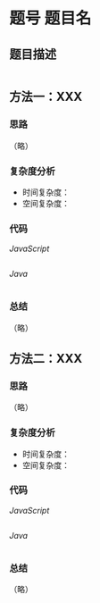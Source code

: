 # 题号 题目名

## 题目描述

```

```

## 方法一：XXX

### 思路

（略）

### 复杂度分析

- 时间复杂度：
- 空间复杂度：

### 代码

*JavaScript*

```JS

```

*Java*

```Java

```

### **总结**

（略）

## 方法二：XXX

### 思路

（略）

### 复杂度分析

- 时间复杂度：
- 空间复杂度：

### 代码

*JavaScript*

```JS

```

*Java*

```Java

```

### **总结**

（略）